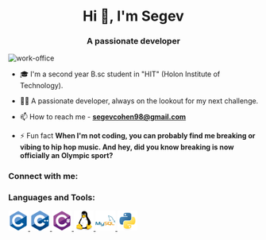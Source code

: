 <h1 align="center">Hi 👋, I'm Segev</h1>
<h3 align="center">A passionate developer</h3>

![work-office](https://github.com/user-attachments/assets/3ac69967-92de-4e8c-af36-2b0c32592871)



- 🎓 I'm a second year B.sc student in "HIT" (Holon Institute of Technology).

- 👨‍💻 A passionate developer, always on the lookout for my next challenge.

- 📫 How to reach me - **segevcohen98@gmail.com**

- ⚡ Fun fact **When I'm not coding, you can probably find me breaking or vibing to hip hop music. And hey, did you know breaking is now officially an Olympic sport?**

<h3 align="left">Connect with me:
<p align="left">
</p>

<h3 align="left">Languages and Tools:</h3>
<p align="left"> <a href="https://www.cprogramming.com/" target="_blank" rel="noreferrer"> <img src="https://raw.githubusercontent.com/devicons/devicon/master/icons/c/c-original.svg" alt="c" width="40" height="40"/> </a> <a href="https://www.w3schools.com/cpp/" target="_blank" rel="noreferrer"> <img src="https://raw.githubusercontent.com/devicons/devicon/master/icons/cplusplus/cplusplus-original.svg" alt="cplusplus" width="40" height="40"/> </a> <a href="https://www.w3schools.com/cs/" target="_blank" rel="noreferrer"> <img src="https://raw.githubusercontent.com/devicons/devicon/master/icons/csharp/csharp-original.svg" alt="csharp" width="40" height="40"/> </a> <a href="https://www.linux.org/" target="_blank" rel="noreferrer"> <img src="https://raw.githubusercontent.com/devicons/devicon/master/icons/linux/linux-original.svg" alt="linux" width="40" height="40"/> </a> <a href="https://www.mysql.com/" target="_blank" rel="noreferrer"> <img src="https://raw.githubusercontent.com/devicons/devicon/master/icons/mysql/mysql-original-wordmark.svg" alt="mysql" width="40" height="40"/> </a> <a href="https://www.python.org" target="_blank" rel="noreferrer"> <img src="https://raw.githubusercontent.com/devicons/devicon/master/icons/python/python-original.svg" alt="python" width="40" height="40"/> </a> </p>
